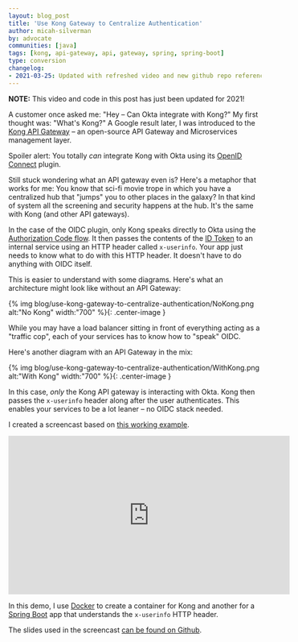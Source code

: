 ```yaml
---
layout: blog_post
title: 'Use Kong Gateway to Centralize Authentication'
author: micah-silverman
by: advocate
communities: [java]
tags: [kong, api-gateway, api, gateway, spring, spring-boot]
type: conversion
changelog: 
- 2021-03-25: Updated with refreshed video and new github repo reference. Changes to this article can be viewed in [oktadeveloper/okta-blog#570](https://github.com/oktadeveloper/okta-blog/pull/570).
---
```


**NOTE:** This video and code in this post has just been updated for 2021!

A customer once asked me: "Hey – Can Okta integrate with Kong?" My first thought was: "What's Kong?" A Google result later, I was introduced to the [Kong API Gateway](https://getkong.org/) – an open-source API Gateway and Microservices management layer.

Spoiler alert: You totally *can* integrate Kong with Okta using its [OpenID Connect](https://github.com/nokia/kong-oidc) plugin.

Still stuck wondering what an API gateway even is? Here's a metaphor that works for me: You know that sci-fi movie trope in which you have a centralized hub that "jumps" you to other places in the galaxy? In that kind of system all the screening and security happens at the hub. It's the same with Kong (and other API gateways).

In the case of the OIDC plugin, only Kong speaks directly to Okta using the [Authorization Code flow](https://tools.ietf.org/html/rfc6749#section-4.1). It then passes the contents of the [ID Token](http://openid.net/specs/openid-connect-core-1_0.html#CodeIDToken) to an internal service using an HTTP header called `x-userinfo`. Your app just needs to know what to do with this HTTP header. It doesn't have to do anything with OIDC itself.

This is easier to understand with some diagrams. Here's what an architecture might look like without an API Gateway:

{% img blog/use-kong-gateway-to-centralize-authentication/NoKong.png alt:"No Kong" width:"700" %}{: .center-image }

While you may have a load balancer sitting in front of everything acting as a "traffic cop", each of your services has to know how to "speak" OIDC.

Here's another diagram with an API Gateway in the mix:

{% img blog/use-kong-gateway-to-centralize-authentication/WithKong.png alt:"With Kong" width:"700" %}{: .center-image }

In this case, *only* the Kong API gateway is interacting with Okta. Kong then passes the `x-userinfo` header along after the user authenticates. This enables your services to be a lot leaner – no OIDC stack needed.

I created a screencast based on [this working example](https://github.com/oktadeveloper/okta-kong-origin-example).

<div style="width: 560px; margin: 0 auto">
  <iframe width="560" height="315" src="https://www.youtube.com/embed/G7hF017s1X8" frameborder="0" allow="accelerometer; autoplay; clipboard-write; encrypted-media; gyroscope; picture-in-picture" allowfullscreen></iframe>
</div>

In this demo, I use [Docker](https://www.docker.com/) to create a container for Kong and another for a [Spring Boot](https://projects.spring.io/spring-boot/) app that understands the `x-userinfo` HTTP header.

The slides used in the screencast [can be found on Github](https://github.com/dogeared/centralize-auth-with-kong-and-okta).